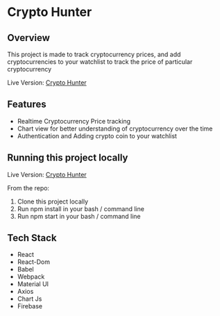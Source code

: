 # Crypto Hunter

## Overview
This project is made to track cryptocurrency prices, and add cryptocurrencies to your watchlist to track the price of particular cryptocurrency

Live Version: [Crypto Hunter](https://crypto-hunter-v1.netlify.app/)

## Features
* Realtime Cryptocurrency Price tracking
*  Chart view for better understanding of cryptocurrency over the time
*  Authentication and Adding crypto coin to your watchlist

## Running this project locally
Live Version: [Crypto Hunter](https://crypto-hunter-v1.netlify.app/)

From the repo:

  1. Clone this project locally
  2. Run npm install in your bash / command line
  3. Run npm start in your bash / command line


## Tech Stack

 * React
* React-Dom
 * Babel 
 * Webpack
 * Material UI
 * Axios
 * Chart Js
  * Firebase